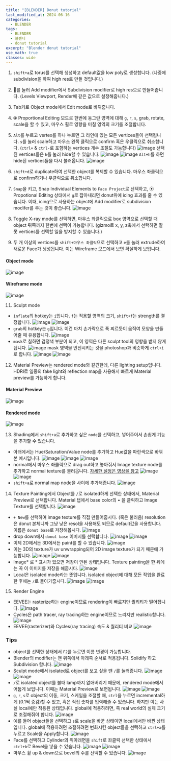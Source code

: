 ```yaml
---
title: "[BLENDER] Donut tutorial"
last_modified_at: 2024-06-16
categories:
  - BLENDER
tags:
  - BLENDER
  - 블렌더
  - donut tutorial
excerpt: "Blender donut tutorial"
use_math: true
classes: wide
---
```


1. `shift+a`로 torus를 선택해 생성하고 default값을 low poly로 생성합니다. (나중에 subdivision을 하여 high res로 만들 것입니다.)

2. 🔧를 눌러 Add modifier에서 Subdivision modifier로 high res으로 만들어줍니다. (Levels Viewport, Render에 같은 값으로 설정해줍니다.)

3. Tab키로 Object mode에서 Edit mode로 바꿔줍니다.

4. ⦿ Proportional Editing 모드로 한번에 동그란 영역에 대해 `g`, `r`, `s`, grab, rotate, scale을 할 수 있고, 마우스 휠로 영향을 미칠 영역의 크기를 조절합니다.

5. `Alt`를 누르고 vertex를 하나 누르면 그 라인에 있는 모든 vertices들이 선택됩니다. `s`를 눌러 scale하고 마우스 왼쪽 클릭으로 confirm 혹은 우클릭으로 취소합니다. (`ctrl+` & `ctrl-`로 포함하는 vertices 개수 조절도 가능합니다)
![image](https://github.com/sandokim/sandokim.github.io/assets/74639652/f84205c4-b0c9-4784-aa36-ef705d12af48)
선택된 vertices들은 `h`를 눌러 hide할 수 있습니다.
![image](https://github.com/sandokim/sandokim.github.io/assets/74639652/5b16cbfd-ce24-4c5d-9d5d-57d6e7a55544)
![image](https://github.com/sandokim/sandokim.github.io/assets/74639652/0cf8c9bf-e5a0-4a15-8488-e2f9b8b8599d)
`Alt+h`를 하면 hide된 vertices들을 다시 불러옵니다.
![image](https://github.com/sandokim/sandokim.github.io/assets/74639652/f2734556-eb4d-4d50-9003-afcae085be0b)

7. `shift+d`로 duplicate하여 선택한 object를 복제할 수 있습니다. 마우스 좌클릭으로 confirm하거나 우클릭으로 취소합니다.

8. `Snap`을 키고, Snap Individual Elements to `Face Project`로 선택하고, ⦿ Propotional Editing 상태에서 `g`로 잡아내리면 donut위에 icing 효과를 줄 수 있습니다. 이때, icing으로 사용하는 object에 Add modifier로 subdivision modifer를 주는 것이 좋습니다.
![image](https://github.com/sandokim/sandokim.github.io/assets/74639652/dd938f91-3a6e-48ff-b88c-c870cbfdc011)


9. Toggle X-ray mode를 선택하면, 마우스 좌클릭으로 box 영역으로 선택할 때 object 뒤쪽까지 한번에 선택이 가능합니다. (gizmo로 x, y, z축에서 선택하면 잘못 vertices를 선택할 일을 방지할 수 있습니다.)

10. 두 개 이상의 vertices를 `shift+마우스 좌클릭`으로 선택하고 `e`를 눌러 extrude하여 새로운 Face가 생성됩니다. 이는 Wireframe 모드에서 보면 확실하게 보입니다.
#### Object mode
![image](https://github.com/sandokim/sandokim.github.io/assets/74639652/2b69abc0-1482-4248-bab4-582d78383403)
#### Wireframe mode
![image](https://github.com/sandokim/sandokim.github.io/assets/74639652/3b822872-2733-40df-a267-118514c2ddb9)

11. Sculpt mode
- `inflate`의 hotkey는 `i`입니다. `f`는 적용할 영역의 크기, `shift+f`는 strength를 결정합니다.
![image](https://github.com/sandokim/sandokim.github.io/assets/74639652/5d8c11b3-2261-4223-b72d-dc04fe8ab241)
![image](https://github.com/sandokim/sandokim.github.io/assets/74639652/3e8fc4be-c01c-4629-b4b9-2e47954909e3)
- `grab`의 hotkey는 `g`입니다. 이건 마치 손가락으로 푹 찌르듯이 움직여 모양을 만들어줄 때 유용합니다.
![image](https://github.com/sandokim/sandokim.github.io/assets/74639652/aaf831f0-0c6f-40eb-9341-e92cff9390af)
- `mask`로 칠하면 검정색 부분이 되고, 이 영역은 다른 sculpt tool의 영향을 받지 않게됩니다.
![image](https://github.com/sandokim/sandokim.github.io/assets/74639652/f2c31cb1-7a4e-451a-9159-adee13584e94)
mask 영역을 반전시키는 것을 photoshop과 비슷하게 `ctrl+i`로 합니다.
![image](https://github.com/sandokim/sandokim.github.io/assets/74639652/e47a6467-47bf-460e-b1e0-0b46a26bc6f6)
![image](https://github.com/sandokim/sandokim.github.io/assets/74639652/68c567f0-99e6-4ebb-a55b-b6ef13514615)

12. Material Preview는 rendered mode와 같긴한데, 다른 lighting setup입니다. HDRI로 일종의 fake light와 reflection map을 사용해서 빠르게 Material preview를 가능하게 합니다.
#### Material Preview
![image](https://github.com/sandokim/sandokim.github.io/assets/74639652/7fad99f7-97db-4816-bcda-8b30d0eed05a)
#### Rendered mode
![image](https://github.com/sandokim/sandokim.github.io/assets/74639652/3a571e50-2f7c-406a-9507-066b623192dd)

13. Shading에서 `shift+a`로 추가하고 싶은 `node`를 선택하고, 넣어주어서 손쉽게 기능을 추가할 수 있습니다.
- 아래에서는 Hue/Saturation/Value node를 추가하고 Hue값을 파란색으로 바꿔본 예시입니다.
![image](https://github.com/sandokim/sandokim.github.io/assets/74639652/44532dcc-7085-49b3-9742-ffea90dcbbdc)
![image](https://github.com/sandokim/sandokim.github.io/assets/74639652/2c69a623-d581-41db-853d-a64108b74615)
![image](https://github.com/sandokim/sandokim.github.io/assets/74639652/d73fea8f-865a-4007-8c2b-05a66b6d486f)
- normal에서 마우스 좌클릭으로 drag out하고 놓아줘서 Image texture node를 추가하고 normal texture를 불러옵니다. [자세한 설정은 영상을 참고](https://youtu.be/fsLO1F5x7yM?si=YAJxZNTXMY2tS7LT&t=682)
![image](https://github.com/sandokim/sandokim.github.io/assets/74639652/c761c25a-7b4e-43d4-99c8-d520522f8c1d)
![image](https://github.com/sandokim/sandokim.github.io/assets/74639652/85f13b31-2369-40cb-8e93-b6803afc35e5)
- `shift+a`로 normal map node을 사이에 추가해줍니다.
![image](https://github.com/sandokim/sandokim.github.io/assets/74639652/3c37b532-1bf1-4b28-ad45-d262c084fc7e)

14. Texture Painting에서 Object를 `/`로 isolated하게 선택한 상태에서, Material Preview로 선택합니다. Material 탭에서 base color의 • 을 클릭하고 Image Texture를 선택합니다.
![image](https://github.com/sandokim/sandokim.github.io/assets/74639652/522023cb-37be-43ce-a8d7-3d5ea74cb71a)
- `+ New`를 선택하여 image texture를 직접 만들어줍시다. (혹은 불러옴) resolution은 donut 본체니까 그냥 낮은 resol을 사용해도 되므로 default값을 사용합니다. 이름은 `donut base`로 저장해봅시다.
![image](https://github.com/sandokim/sandokim.github.io/assets/74639652/13ef12ce-0cef-40ad-aa71-cdaa65773035)
- drop down에서 `donut base` 이미지를 선택합니다.
![image](https://github.com/sandokim/sandokim.github.io/assets/74639652/537951ea-a98f-4193-b05b-4a88dbc8d27c)
![image](https://github.com/sandokim/sandokim.github.io/assets/74639652/a893a47b-2881-4395-902b-12a74a08ff09)
- 이제 2D에서든 3D에서든 paint를 할 수 있습니다.
![image](https://github.com/sandokim/sandokim.github.io/assets/74639652/94a72e6a-7440-4d4b-8b19-d9f96551a973)
- 이는 3D의 texture가 uv unwrapping되어 2D image texture가 되기 때문에 가능합니다.
![image](https://github.com/sandokim/sandokim.github.io/assets/74639652/5da75816-4935-4d4b-b283-c5efe6268b7c)
![image](https://github.com/sandokim/sandokim.github.io/assets/74639652/a817176c-d2df-4af3-b1e6-b841c0322f4d)
- Image* 로 * 표시가 있으면 저장이 안된 상태입니다. Texture painting을 한 뒤에는 꼭 이 이미지를 저장을 해줍시다.
![image](https://github.com/sandokim/sandokim.github.io/assets/74639652/c616006e-05a3-420d-92bf-1a26e55533e6)
- Local은 isolated mode라는 뜻입니다. isolated object에 대해 모든 작업을 완료한 후에는 `/`로 돌아가줍시다.
![image](https://github.com/sandokim/sandokim.github.io/assets/74639652/49c6fe66-ef0f-41e4-9bf7-d9395937ae07)
![image](https://github.com/sandokim/sandokim.github.io/assets/74639652/ec97a5f2-5e3a-4308-bd6b-9998e435910b)

15. Render Engine
- EEVEE는 rasterize하는 engine이므로 rendering이 빠르지만 퀄리티가 떨어집니다.
![image](https://github.com/sandokim/sandokim.github.io/assets/74639652/4f8eaff8-8284-451f-a674-4ebfc47a9dc2)
- Cycles은 path tracer, ray tracing하는 engine이므로 느리지만 realistic합니다.
![image](https://github.com/sandokim/sandokim.github.io/assets/74639652/8deb37fa-ff0c-4529-8cf5-4593b1eea14c)
- EEVEE(rasterizer)와 Cycles(ray tracing) 속도 & 퀄리티 비교
![image](https://github.com/sandokim/sandokim.github.io/assets/74639652/5d8340da-b682-440d-89d4-9b942f5ef7df)




### Tips
- object를 선택한 상태에서 `F2`를 누르면 이름 변경이 가능합니다.
- Blender의 modifier는 맨 위쪽에서 아래쪽 순서로 적용됩니다. Solidify 하고 Subdivision 합니다.
![image](https://github.com/sandokim/sandokim.github.io/assets/74639652/d622c3a5-9211-4e3b-89e0-1c6a68bdb0d5)
- Sculpt mode에서 isolated로 object를 보고 싶을 땐 `/`를 눌러줍니다.
![image](https://github.com/sandokim/sandokim.github.io/assets/74639652/5949c971-05cb-4788-a5e9-3de486c2242b)
![image](https://github.com/sandokim/sandokim.github.io/assets/74639652/552b63e7-8237-4190-9ec1-125bfd68be55)
- `/`로 isolated object를 볼때 lamp까지 없애버리기 때문에, rendered mode에서 어둡게 보입니다. 이때는 Material Preview로 보면됩니다.
![image](https://github.com/sandokim/sandokim.github.io/assets/74639652/a08986ab-5055-4e79-bbf3-de94a993a6e2)
![image](https://github.com/sandokim/sandokim.github.io/assets/74639652/66f921a7-1b88-4535-8d9a-17f725adfef7)
- `g`, `r`, `s`로 object의 이동, 크기, 스케일을 조절할 때, `ctrl`을 누르면 incremental하게 (0.1씩 증감)할 수 있고, 혹은 직접 숫자를 입력해줄 수 있습니다. 하지만 이는 사실 local에만 적용된 상태입니다. global에 적용하려면, 즉 real world의 실제 크기로 조절해줘야 햡니다.
![image](https://github.com/sandokim/sandokim.github.io/assets/74639652/975cc705-d60a-4afc-b30a-6bc7d3e7cafe)
- 예를 들어 object들을 선택하고 `s`로 scale을 바꾼 상태이면 local에서만 바뀐 상태입니다. global에 적용하려면 조절하려면 변화시킨 object들을 선택하고 `ctrl+a`를 누르고 Scale을 Apply합니다.
![image](https://github.com/sandokim/sandokim.github.io/assets/74639652/87c3acfc-5878-44f8-a16b-de48d86d0a38)
- Face를 선택하고 Cylinder의 위아래면을 `shift`로 좌클릭 선택한 상태에서 `ctrl+b`로 Bevel을 넣을 수 있습니다.
![image](https://github.com/sandokim/sandokim.github.io/assets/74639652/b58f9d34-a15d-4bb6-966f-f9c80c373779)
![image](https://github.com/sandokim/sandokim.github.io/assets/74639652/07586dcc-600b-4dcd-9f92-6ecd0248ac86)
- 마우스 휠 up & down으로 bevel의 수를 선택할 수 있습니다.
![image](https://github.com/sandokim/sandokim.github.io/assets/74639652/1685d3fb-a67e-4845-9474-5a83f231d257)


